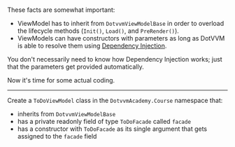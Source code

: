 ﻿# 

These facts are somewhat important:

- ViewModel has to inherit from `DotvvmViewModelBase` in order to overload the
lifecycle methods (`Init()`, `Load()`, and `PreRender()`).
- ViewModels can have constructors with parameters as long as DotVVM is able to resolve them using [Dependency Injection][di].

You don't necessarily need to know how Dependency Injection works; just that the parameters get provided automatically.

Now it's time for some actual coding.

---

Create a `ToDoViewModel` class in the `DotvvmAcademy.Course` namespace that:

- inherits from `DotvvmViewModelBase`
- has a private readonly field of type `ToDoFacade` called `facade`
- has a constructor with `ToDoFacade` as its single argument that gets assigned to the `facade` field

[di]: https://www.dotvvm.com/docs/tutorials/advanced-ioc-di-container

